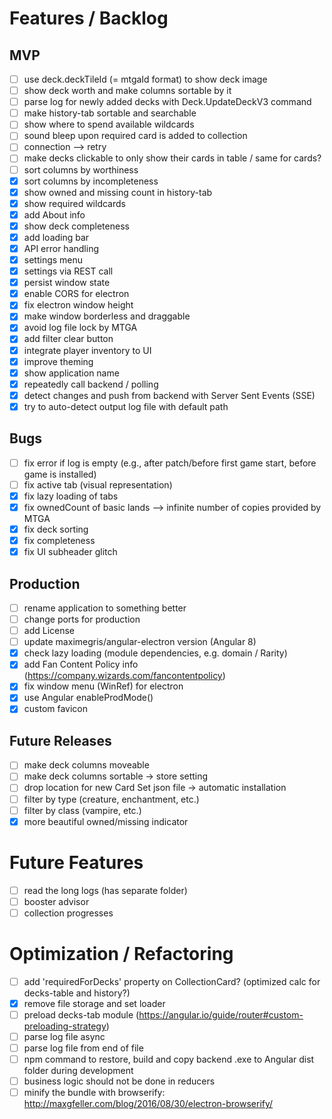 # Features / Backlog

## MVP
- [ ] use deck.deckTileId (= mtgaId format) to show deck image
- [ ] show deck worth and make columns sortable by it
- [ ] parse log for newly added decks with Deck.UpdateDeckV3 command
- [ ] make history-tab sortable and searchable
- [ ] show where to spend available wildcards
- [ ] sound bleep upon required card is added to collection
- [ ] connection --> retry
- [ ] make decks clickable to only show their cards in table / same for cards?
- [ ] sort columns by worthiness
- [X] sort columns by incompleteness
- [X] show owned and missing count in history-tab
- [X] show required wildcards
- [X] add About info
- [X] show deck completeness
- [X] add loading bar
- [X] API error handling
- [X] settings menu
- [X] settings via REST call
- [X] persist window state
- [X] enable CORS for electron
- [X] fix electron window height
- [X] make window borderless and draggable
- [X] avoid log file lock by MTGA
- [X] add filter clear button
- [X] integrate player inventory to UI
- [X] improve theming
- [X] show application name
- [X] repeatedly call backend / polling
- [X] detect changes and push from backend with Server Sent Events (SSE)
- [X] try to auto-detect output log file with default path

## Bugs
- [ ] fix error if log is empty (e.g., after patch/before first game start, before game is installed)
- [ ] fix active tab (visual representation)
- [X] fix lazy loading of tabs
- [X] fix ownedCount of basic lands --> infinite number of copies provided by MTGA
- [X] fix deck sorting
- [X] fix completeness
- [X] fix UI subheader glitch

## Production
- [ ] rename application to something better
- [ ] change ports for production
- [ ] add License
- [ ] update maximegris/angular-electron version (Angular 8)
- [X] check lazy loading (module dependencies, e.g. domain / Rarity)
- [X] add Fan Content Policy info (https://company.wizards.com/fancontentpolicy)
- [X] fix window menu (WinRef) for electron
- [X] use Angular enableProdMode()
- [X] custom favicon

## Future Releases
- [ ] make deck columns moveable
- [ ] make deck columns sortable -> store setting
- [ ] drop location for new Card Set json file -> automatic installation
- [ ] filter by type (creature, enchantment, etc.)
- [ ] filter by class (vampire, etc.)
- [X] more beautiful owned/missing indicator

# Future Features
- [ ] read the long logs (has separate folder)
- [ ] booster advisor
- [ ] collection progresses

# Optimization / Refactoring
- [ ] add 'requiredForDecks' property on CollectionCard? (optimized calc for decks-table and history?)
- [X] remove file storage and set loader
- [ ] preload decks-tab module (https://angular.io/guide/router#custom-preloading-strategy)
- [ ] parse log file async
- [ ] parse log file from end of file
- [ ] npm command to restore, build and copy backend .exe to Angular dist folder during development
- [ ] business logic should not be done in reducers
- [ ] minify the bundle with browserify: http://maxgfeller.com/blog/2016/08/30/electron-browserify/
